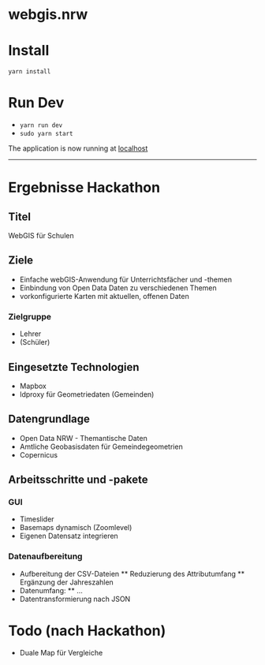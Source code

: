 # webgis.nrw

# Install
`yarn install`

# Run Dev
- `yarn run dev`
- `sudo yarn start`

The application is now running at [localhost](localhost)

----

# Ergebnisse Hackathon

## Titel
WebGIS für Schulen

## Ziele
* Einfache webGIS-Anwendung für Unterrichtsfächer und -themen
* Einbindung von Open Data Daten zu verschiedenen Themen
* vorkonfigurierte Karten mit aktuellen, offenen Daten

### Zielgruppe
* Lehrer
* (Schüler)

## Eingesetzte Technologien
* Mapbox
* ldproxy für Geometriedaten (Gemeinden)

## Datengrundlage
* Open Data NRW - Themantische Daten
* Amtliche Geobasisdaten für Gemeindegeometrien
* Copernicus

## Arbeitsschritte und -pakete

### GUI
* Timeslider
* Basemaps dynamisch (Zoomlevel)
* Eigenen Datensatz integrieren

### Datenaufbereitung
* Aufbereitung der CSV-Dateien
** Reduzierung des Attributumfang
** Ergänzung der Jahreszahlen
* Datenumfang:
** ...
* Datentransformierung nach JSON

# Todo (nach Hackathon)

* Duale Map für Vergleiche
